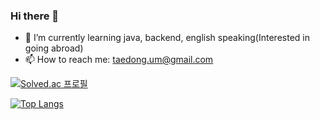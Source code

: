 ### Hi there 👋

<!--
**TaeDongUm/taedongum** is a ✨ _special_ ✨ repository because its `README.md` (this file) appears on your GitHub profile.
-->

- 🌱 I’m currently learning java, backend, english speaking(Interested in going abroad)
- 📫 How to reach me: taedong.um@gmail.com

[![Solved.ac 프로필](http://mazassumnida.wtf/api/v2/generate_badge?boj=etdong)](https://solved.ac/etdong)

[![Top Langs](https://github-readme-stats.vercel.app/api/top-langs/?username=TaeDongUm&hide=PowerShell,batchfile&layout=compact)](https://github.com/anuraghazra/github-readme-stats)
